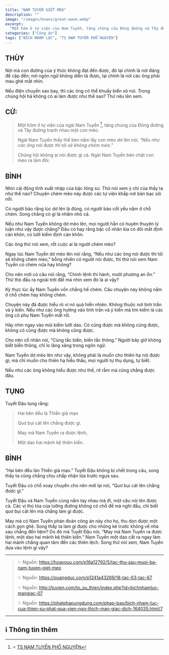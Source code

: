 ```yaml
---
title: "NAM TUYỀN GIẾT MÈO"
description: ""
image: "/images/koans/great-wave.webp"
excerpt: 
  "Một hôm ở tự viện của Nam Tuyền, tăng chúng của Đông đường và Tây đường tranh nhau một con mèo"
categories: ["Công án"]
tags: ["BÍCH NHAM LỤC", "TS NAM TUYỀN PHỔ NGUYỆN"]
---
```


## THÙY

Nơi mà con đường của ý thức không đạt đến được, đó lại chính là nơi đáng đề cập đến; nơi ngôn ngữ không diễn tả được, lại chính là nơi các ông phải mau ghé mắt nhìn. 

Nếu điện chuyển sao bay, thì các ông có thể khuấy biển xô núi. Trong chúng hội há không có ai làm được như thế sao? Thử nêu lên xem. 

## CỬ:

> Một hôm ở tự viện của ngài Nam Tuyền [^1], tăng chúng của Đông đường và Tây đường tranh nhau một con mèo.
> 
> Ngài Nam Tuyền thấy thế bèn nắm lấy con mèo dơ lên nói, “_Nếu như các ông nói được thì tôi sẽ không chém mèo._” 
> 
> Chúng hội không ai nói được gì cả. Ngài Nam Tuyền bèn chặt con mèo ra làm đôi.

## BÌNH

Nhìn cái động tĩnh xuất nhập của bậc tông sư. Thử nói xem ý chỉ của thầy ta như thế nào? Chuyện chém mèo này được các tự viện khắp nơi bàn bạc sôi nổi. 

Có người bảo rằng lúc dơ lên là đúng, có người bảo cốt yếu nằm ở chỗ chém. Song chẳng có gì là nhằm nhò cả. 

Nếu như Nam Tuyền không dơ mèo lên, mọi người hẳn có huyên thuyên lý luận như vậy được chăng? Đâu có hay rằng bậc cổ nhân kia có đôi mắt định càn khôn, có lưỡi kiếm định càn khôn.

Các ông thử nói xem, rốt cuộc ai là người chém mèo? 

Ngay lúc Nam Tuyền dơ mèo lên nói rằng, “Nếu như các ông nói được thì tôi sẽ không chém mèo,” bỗng nhiên có người nói được, thì thử nói xem Nam Tuyền có chém nữa hay không? 

Cho nên mới có câu nói rằng, “Chính lệnh thi hành, mười phương an ổn.” Thử thò đầu ra ngoài trời đất mà nhìn xem đó là ai vậy?

Kỳ thực lúc ấy Nam Tuyền vốn chẳng hế chém. Câu chuyện này không nằm ở chỗ chém hay không chém. 

Chuyện này đã được hiểu rõ vì nó quá hiển nhiên. Không thuộc nơi tình trần và ý kiến. Nếu như các ông hướng vào tình trần và ý kiến mà tìm kiếm là các ông cô phụ Nam Tuyền mất rồi. 

Hãy nhìn ngay vào mũi kiếm lưỡi dao. Có cũng được mà không cũng được, không có cũng được mà không cũng được. 

Cho nên cổ nhân nói, “Cùng tắc biến, biến tắc thông.” Người bây giờ không biết biến thông, chỉ lo lăng xăng trong ngôn ngữ. 

Nam Tuyền dơ mèo lên như vậy, không phải là muốn cho thiên hạ nói được gì; mà chỉ muốn cho thiên hạ hiểu thấu, mọi người tự thụ dụng, tự biết. 

Nếu như các ông không hiểu được như thế, rờ rẫm mà cũng chẳng được đâu.

## TỤNG

Tuyết Đậu tụng rằng:

> Hai bên đều là Thiền giả mạo
>
> Quơ bụi cát lên chẳng được gì.
>
> May mà Nam Tuyền ra được lệnh,
>
> Một dao hai mảnh kệ thiên kiến.

## BÌNH

“Hai bên đều làn Thiền giả mạo.” Tuyết Đậu không bị chết trong câu, song thầy ta cũng chẳng chịu chấp nhận lừa trước ngựa sau. 

Tuyết Đậu có chỗ xoay chuyển cho nên mới lại nói, “Quơ bụi cát lên chẳng được gì.” 

Tuyết Đậu và Nam Tuyền cùng nắm tay nhau mà đi, một câu nói lên được cả. Các vị thủ tòa của lưỡng đường không có chỗ để mà nghỉ đầu, chỉ biết quơ bụi cát lên mà chẳng làm gì được. 

May mà có Nam Tuyền phán đoán công án này cho họ, thu dọn được một cách gọn ghẽ. Song thầy ta làm gì được cho những kẻ trước không về nhà sau chẳng đến tiệm? Do đó mà Tuyết Đậu nói, “May mà Nam Tuyền ra được lệnh, một dao hai mảnh kệ thiên kiến.” Nam Tuyền một dao cắt ra ngay làm hai mảnh chẳng quan tâm đến các thiên lệch. Song thử nói xem, Nam Tuyền dựa vào lệnh gì vậy?

<hr class="blog-rule" />

> ✨ Nguồn: https://hoavouu.com/p16a12792/5/tac-thu-sau-muoi-ba-nam-tuyen-giet-meo
>
> ✨ Nguồn: https://quangduc.com/p1241a43269/18-tac-63-tac-67
>
> ✨ Nguồn: http://tuvien.com/to_su_thien/index.php?id=bichnhamluc-mangiac-07
>
> ✨ Nguồn: https://phatphapungdung.com/phap-bao/bich-nham-luc-cua-thien-su-phat-qua-vien-ngo-thich-man-giac-dich-164035.html/7

<hr class="blog-rule" />

## ℹ️ Thông tin thêm

[^1]: ⭐️ <a href="https://blog.phapthihoi.org/gt-member/ts-nam-tuyen-pho-nguyen/" target="_blank">TS NAM TUYỀN PHỔ NGUYỆN</a>


